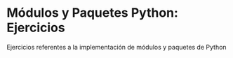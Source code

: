 # Módulos y Paquetes Python: Ejercicios
Ejercicios referentes a la implementación de módulos y paquetes de Python
